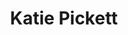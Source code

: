 ---
title: Katie Pickett
organization: Cadasta Foundation
talk: "The Future of Mapping Land Rights and Resources"
permalink: /speakers/#katie-pickett
---